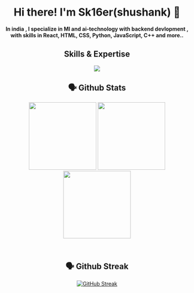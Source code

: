 <h1 align="center"><strong>Hi there! I'm Sk16er(shushank) 👋</strong></h1>

<p align="center"><strong>In india , I specialize in Ml and ai-technology with backend devlopment , with skills in React, HTML, CSS, Python, JavaScript, C++ and more..</strong></p>

<h2 align="center">Skills & Expertise</h2>
<h2![](https://komarev.com/ghpvc/?username=Sk16er)</h2>

<p align=center>

<p align="center">
  <a href="https://github.com/sk16er">
    <img src="https://skillicons.dev/icons?i=python,js,ts,react,mongodb,nextjs,vite,tailwind,npm,docker,cpp,html,md,css,ps,windows,kali,stackoverflow,git,github&perline=12" />
  </a>
</p>



<h2 align="center"><b>🗣️ Github Stats</b></h2>

<div align="center">
  <img height="180em" src="https://github-profile-summary-cards.vercel.app/api/cards/profile-details?username=Sk16er&theme=dark" />
  <img height="180em" src="https://github-profile-summary-cards.vercel.app/api/cards/most-commit-language?username=Sk16er&theme=dark"  />
  <img height="180em" src="https://github-readme-stats.vercel.app/api?username=Sk16er&theme=dark&border_color=303030&border_radius=4"  />
</div>

&nbsp;

<h2 align="center"><b>🗣️ Github Streak</b></h2>
<p align="center">
<a href="https://git.io/streak-stats"><img src="https://streak-stats.demolab.com?user=Sk16er&theme=github-dark-blue&border_radius=10&card_width=500&background=0E0E0E&border=303030" alt="GitHub Streak" /></a>
</p>
&nbsp;
